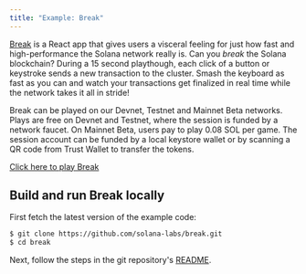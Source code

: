 ```yaml
---
title: "Example: Break"
---
```


[Break](https://break.solana.com/) is a React app that gives users a visceral
feeling for just how fast and high-performance the Solana network really is.
Can you _break_ the Solana blockchain?
During a 15 second playthough, each click of a button or keystroke
sends a new transaction to the cluster.  Smash the keyboard as fast as you can
and watch your transactions get finalized in real time while the network takes
it all in stride!

Break can be played on our Devnet, Testnet and Mainnet Beta networks.  Plays are
free on Devnet and Testnet, where the session is funded by a network faucet.
On Mainnet Beta, users pay to play 0.08 SOL per game.  The session account can
be funded by a local keystore wallet or by scanning a QR code from Trust Wallet
to transfer the tokens.

[Click here to play Break](https://break.solana.com/)

## Build and run Break locally

First fetch the latest version of the example code:

```bash
$ git clone https://github.com/solana-labs/break.git
$ cd break
```

Next, follow the steps in the git repository's
[README](https://github.com/solana-labs/break/blob/master/README.md).
